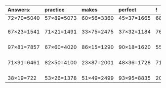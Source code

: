 | Answers: | practice | makes | perfect | ! |
| :--- | :--- | :--- | :--- | :--- |
| 72×70=5040 | 57×89=5073 | 60×56=3360 | 45×37=1665 | 68×61=4148 | 
|   |   |   |   |   | 
|   |   |   |   |   | 
|   |   |   |   |   | 
| 67×23=1541 | 71×21=1491 | 33×75=2475 | 37×32=1184 | 76×75=5700 | 
|   |   |   |   |   | 
|   |   |   |   |   | 
|   |   |   |   |   | 
|   |   |   |   |   | 
| 97×81=7857 | 67×60=4020 | 86×15=1290 | 90×18=1620 | 55×73=4015 | 
|   |   |   |   |   | 
|   |   |   |   |   | 
|   |   |   |   |   | 
|   |   |   |   |   | 
| 71×91=6461 | 82×50=4100 | 23×87=2001 | 48×36=1728 | 71×59=4189 | 
|   |   |   |   |   | 
|   |   |   |   |   | 
|   |   |   |   |   | 
|   |   |   |   |   | 
| 38×19=722 | 53×26=1378 | 51×49=2499 | 93×95=8835 | 20×51=1020 | 
